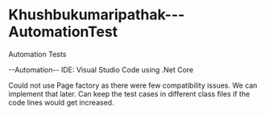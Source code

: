# Khushbukumaripathak---AutomationTest

Automation Tests

--Automation-- IDE: Visual Studio Code using .Net Core

Could not use Page factory as there were few compatibility issues. We can implement that later.
Can keep the test cases in different class files if the code lines would get increased.
